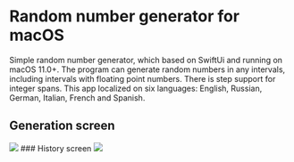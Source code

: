 # Random number generator for macOS
Simple random number generator, which based on SwiftUi and running on macOS 11.0+.
The program can generate random numbers in any intervals, including intervals with floating point numbers. 
There is step support for integer spans.
This app localized on six languages: English, Russian, German, Italian, French and Spanish.
## Generation screen
<img src="https://i.imgur.com/RqRybK4.jpeg">
### History screen
<img src="https://i.imgur.com/N8g2fPM.jpeg">
